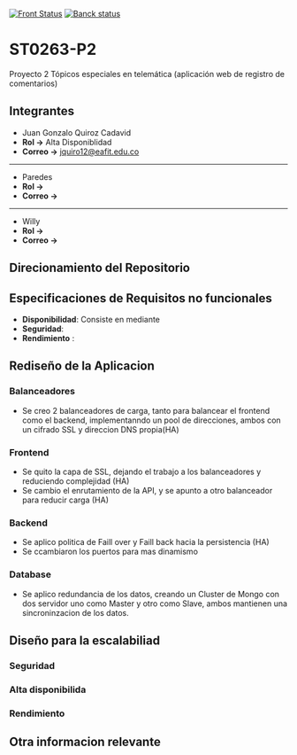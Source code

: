 
[![Front Status](https://img.shields.io/badge/FrontStatus-Online-green)](https://st0263-v8.tk)
[![ Banck status](https://img.shields.io/badge/ApiStatus-Online-green)](https://api-v8.tk)


# ST0263-P2
Proyecto 2 Tópicos especiales en telemática (aplicación web de registro de comentarios)

## Integrantes

* Juan Gonzalo Quiroz Cadavid
* **Rol ->** Alta Disponiblidad
* **Correo ->** jquiro12@eafit.edu.co

----

* Paredes
* **Rol ->** 
* **Correo ->** 
----

* Willy
* **Rol ->** 
* **Correo ->** 

## Direcionamiento del Repositorio


## Especificaciones de Requisitos no funcionales

* **Disponibilidad**: Consiste en mediante
* **Seguridad**:
* **Rendimiento** :

## Rediseño de la Aplicacion

### Balanceadores
* Se creo 2 balanceadores de carga, tanto para balancear el frontend como el backend, implementanndo un pool de direcciones, ambos con un cifrado SSL y direccion DNS propia(HA)
### Frontend
* Se quito la capa de SSL, dejando el trabajo a los balanceadores y reduciendo complejidad (HA)
* Se cambio el enrutamiento de la API, y se apunto a otro balanceador para reducir carga (HA)
### Backend
* Se aplico politica de Faill over y Faill back hacia la persistencia (HA)
* Se ccambiaron los puertos para mas dinamismo
### Database
* Se aplico redundancia de los datos, creando un Cluster de Mongo con dos servidor uno como Master y otro como Slave, ambos mantienen una sincroninzacion de los datos.

## Diseño para la escalabiliad

### Seguridad

### Alta disponibilida

### Rendimiento

## Otra informacion relevante
